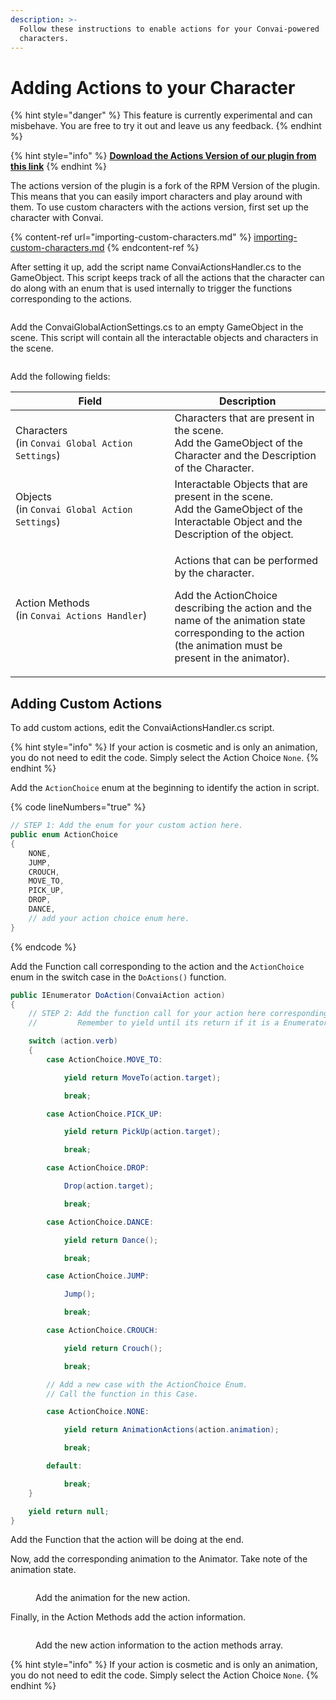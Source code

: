 ```yaml
---
description: >-
  Follow these instructions to enable actions for your Convai-powered
  characters.
---
```


# Adding Actions to your Character

{% hint style="danger" %}
This feature is currently experimental and can misbehave. You are free to try it out and leave us any feedback.
{% endhint %}

{% hint style="info" %}
[**Download the Actions Version of our plugin from this link**](https://drive.google.com/file/d/1wWyecai-srBuzPrYT7FeeeW-Pk\_ifcJU/view)
{% endhint %}

The actions version of the plugin is a fork of the RPM Version of the plugin. This means that you can easily import characters and play around with them. To use custom characters with the actions version, first set up the character with Convai.

{% content-ref url="importing-custom-characters.md" %}
[importing-custom-characters.md](importing-custom-characters.md)
{% endcontent-ref %}

After setting it up, add the script name ConvaiActionsHandler.cs to the GameObject. This script keeps track of all the actions that the character can do along with an enum that is used internally to trigger the functions corresponding to the actions.&#x20;

<figure><img src="../../.gitbook/assets/image (53).png" alt=""><figcaption></figcaption></figure>

Add the ConvaiGlobalActionSettings.cs to an empty GameObject in the scene. This script will contain all the interactable objects and characters in the scene.

<figure><img src="../../.gitbook/assets/image (54).png" alt=""><figcaption></figcaption></figure>

Add the following fields:

<table><thead><tr><th width="238.5">Field</th><th>Description</th></tr></thead><tbody><tr><td>Characters<br>(in <code>Convai Global Action Settings</code>)</td><td>Characters that are present in the scene.<br>Add the GameObject of the Character and the Description of the Character.</td></tr><tr><td>Objects<br>(in <code>Convai Global Action Settings</code>)</td><td>Interactable Objects that are present in the scene. <br>Add the GameObject of the Interactable Object and the Description of the object.</td></tr><tr><td>Action Methods<br>(in <code>Convai Actions Handler</code>)</td><td><p>Actions that can be performed by the character. </p><p>Add the ActionChoice describing the action and the name of the animation state corresponding to the action (the animation must be present in the animator). </p></td></tr></tbody></table>



## Adding Custom Actions

To add custom actions, edit the ConvaiActionsHandler.cs script.

{% hint style="info" %}
If your action is cosmetic and is only an animation, you do not need to edit the code. Simply select the Action Choice `None`.
{% endhint %}

Add the `ActionChoice` enum at the beginning to identify the action in script.

{% code lineNumbers="true" %}
```csharp
// STEP 1: Add the enum for your custom action here. 
public enum ActionChoice
{
    NONE,
    JUMP,
    CROUCH,
    MOVE_TO,
    PICK_UP,
    DROP,
    DANCE,
    // add your action choice enum here.
}
```
{% endcode %}

Add the Function call corresponding to the action and the `ActionChoice` enum in the switch case in the `DoActions()` function.

```csharp
public IEnumerator DoAction(ConvaiAction action)
{
    // STEP 2: Add the function call for your action here corresponding to your enum.
    //         Remember to yield until its return if it is a Enumerator function.

    switch (action.verb)
    {
        case ActionChoice.MOVE_TO:

            yield return MoveTo(action.target);

            break;

        case ActionChoice.PICK_UP:

            yield return PickUp(action.target);

            break;

        case ActionChoice.DROP:

            Drop(action.target);

            break;

        case ActionChoice.DANCE:

            yield return Dance();

            break;

        case ActionChoice.JUMP:

            Jump();

            break;

        case ActionChoice.CROUCH:

            yield return Crouch();

            break;

        // Add a new case with the ActionChoice Enum.
        // Call the function in this Case.

        case ActionChoice.NONE:

            yield return AnimationActions(action.animation);

            break;

        default:

            break;
    }

    yield return null;
}
```

Add the Function that the action will be doing at the end.&#x20;

Now, add the corresponding animation to the Animator. Take note of the animation state.

<figure><img src="../../.gitbook/assets/image (68).png" alt=""><figcaption><p>Add the animation for the new action.</p></figcaption></figure>

Finally, in the Action Methods add the action information.

<figure><img src="../../.gitbook/assets/image (206).png" alt=""><figcaption><p>Add the new action information to the action methods array.</p></figcaption></figure>

{% hint style="info" %}
If your action is cosmetic and is only an animation, you do not need to edit the code. Simply select the Action Choice `None`.
{% endhint %}
